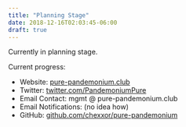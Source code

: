 ```yaml
---
title: "Planning Stage"
date: 2018-12-16T02:03:45-06:00
draft: true
---
```


Currently in planning stage.

Current progress:

- Website: [pure-pandemonium.club](https://pure-pandemonium.club)
- Twitter: [twitter.com/PandemoniumPure](https://twitter.com/PandemoniumPure)
- Email Contact: mgmt @ pure-pandemonium.club
- Email Notifications: (no idea how)
- GitHub: [github.com/chexxor/pure-pandemonium](https://github.com/chexxor/pure-pandemonium)

